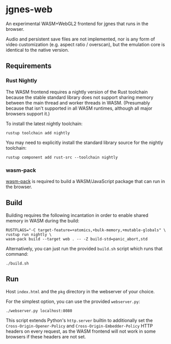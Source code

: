 # jgnes-web

An experimental WASM+WebGL2 frontend for jgnes that runs in the browser.

Audio and persistent save files are not implemented, nor is any form of video customization (e.g. aspect ratio / overscan),
but the emulation core is identical to the native version.

## Requirements

### Rust Nightly

The WASM frontend requires a nightly version of the Rust toolchain because the stable standard library does not support
sharing memory between the main thread and worker threads in WASM. (Presumably because that isn't supported in all WASM
runtimes, although all major browsers support it.)

To install the latest nightly toolchain:
```shell
rustup toolchain add nightly
```

You may need to explicitly install the standard library source for the nightly toolchain:
```shell
rustup component add rust-src --toolchain nightly
```

### wasm-pack

[wasm-pack](https://rustwasm.github.io/wasm-pack/installer/) is required to build a WASM/JavaScript package that can run
in the browser.

## Build

Building requires the following incantation in order to enable shared memory in WASM during the build:
```shell
RUSTFLAGS="-C target-feature=+atomics,+bulk-memory,+mutable-globals" \
rustup run nightly \
wasm-pack build --target web . -- -Z build-std=panic_abort,std
```

Alternatively, you can just run the provided `build.sh` script which runs that command:
```shell
./build.sh
```

## Run

Host `index.html` and the `pkg` directory in the webserver of your choice.

For the simplest option, you can use the provided `webserver.py`:
```shell
./webserver.py localhost:8080
```

This script extends Python's `http.server` builtin to additionally set the `Cross-Origin-Opener-Policy` and
`Cross-Origin-Embedder-Policy` HTTP headers on every request, as the WASM frontend will not work in some browsers if
these headers are not set.
